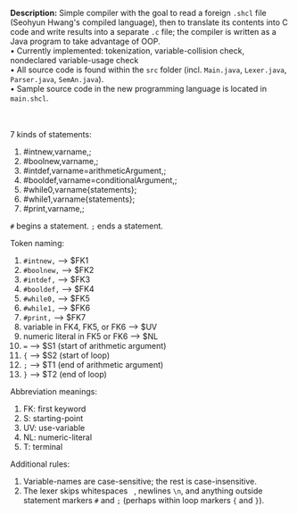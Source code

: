 <b>Description:</b> Simple compiler with the goal to read a foreign `.shcl` file (Seohyun Hwang's compiled language), then to translate its contents into C code and write results into a separate `.c` file; the compiler is written as a Java program to take advantage of OOP.<br>
• Currently implemented: tokenization, variable-collision check, nondeclared variable-usage check<br>
• All source code is found within the `src` folder (incl. `Main.java`, `Lexer.java`, `Parser.java`, `SemAn.java`).<br>
• Sample source code in the new programming language is located in `main.shcl`.<br>
<br><br>

7 kinds of statements:
1. #intnew,varname,;
2. #boolnew,varname,;
3. #intdef,varname=arithmeticArgument,;
4. #booldef,varname=conditionalArgument,;
5. #while0,varname{statements};
6. #while1,varname{statements};
7. #print,varname,;

`#` begins a statement.
`;` ends a statement.

Token naming:
1. `#intnew,` --> $FK1
2. `#boolnew,` --> $FK2
3. `#intdef,` --> $FK3
4. `#booldef,` --> $FK4
5. `#while0,` --> $FK5
6. `#while1,` --> $FK6
7. `#print,` --> $FK7
9.  variable in FK4, FK5, or FK6 --> $UV
10. numeric literal in FK5 or FK6 --> $NL
11. `=` --> $S1 (start of arithmetic argument)
12. `{` --> $S2 (start of loop)
13. `;` --> $T1 (end of arithmetic argument)
14. `}` --> $T2 (end of loop)

Abbreviation meanings:
1. FK: first keyword
2. S: starting-point
3. UV: use-variable
4. NL: numeric-literal
5. T: terminal

Additional rules: 
1. Variable-names are case-sensitive; the rest is case-insensitive.
2. The lexer skips whitespaces ` `, newlines `\n`, and anything outside statement markers `#` and `;` (perhaps within loop markers `{` and `}`).
